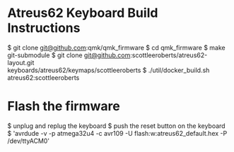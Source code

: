 # Atreus62 Keyboard Build Instructions
$ git clone git@github.com:qmk/qmk_firmware
$ cd qmk_firmware
$ make git-submodule
$ git clone git@github.com:scottleeroberts/atreus62-layout.git \
            keyboards/atreus62/keymaps/scottleeroberts
$ ./util/docker_build.sh atreus62:scottleeroberts

# Flash the firmware
$ unplug and replug the keyboard
$ push the reset button on the keyboard
$ 'avrdude -v -p atmega32u4 -c avr109 -U flash:w:atreus62_default.hex -P /dev/ttyACM0'
